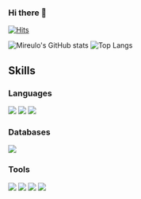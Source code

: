 ### Hi there 👋

<!--
**Mireulo/Mireulo** is a ✨ _special_ ✨ repository because its `README.md` (this file) appears on your GitHub profile.

Here are some ideas to get you started:

- 🔭 I’m currently working on ...
- 🌱 I’m currently learning ...
- 👯 I’m looking to collaborate on ...
- 🤔 I’m looking for help with ...
- 💬 Ask me about ...
- 📫 How to reach me: ...
- 😄 Pronouns: ...
- ⚡ Fun fact: ...
-->
[![Hits](https://hits.sh/github.com/Mireulo/hits.svg?style=for-the-badge&label=Visitors&color=7f96a5&labelColor=aa4bf0)](https://hits.sh/github.com/Mireulo/hits/)

![Mireulo's GitHub stats](https://github-readme-stats.vercel.app/api?username=Mireulo&show_icons=true&theme=highcontrast)
![Top Langs](https://github-readme-stats.vercel.app/api/top-langs/?username=Mireulo&layout=compact&theme=highcontrast)

## Skills
### Languages
<span><img src="https://img.shields.io/badge/Java-007396?style=flat&logo=Java&logoColor=white" /></span>
<span><img src="https://img.shields.io/badge/Python-339933?style=flat&logo=Python&logoColor=white" /></span>
<span><img src="https://img.shields.io/badge/C-yellow?style=flat&logo=C&logoColor=white" /></span>
<!-- <span><img src="https://img.shields.io/badge/TypeScript-3178C6?style=flat&logo=TypeScript&logoColor=white" /></span> -->

### Databases
<span><img src="https://img.shields.io/badge/Oracle-F80000?style=flat&logo=Oracle&logoColor=white" /></span>

### Tools
<span><img src="https://img.shields.io/badge/Eclipse IDE-2C2255?style=flat&logo=Eclipse IDE&logoColor=white" /></span>
<span><img src="https://img.shields.io/badge/IntelliJ IDEA-FE2857?style=flat&logo=IntelliJ IDEA&logoColor=white" /></span>
<span><img src="https://img.shields.io/badge/DataSpell-0000FF?style=flat&logo=DataSpell&logoColor=white" /></span>
<span><img src="https://img.shields.io/badge/Visual Studio Code-007ACC?style=flat&logo=Visual Studio Code&logoColor=white" /></span>
